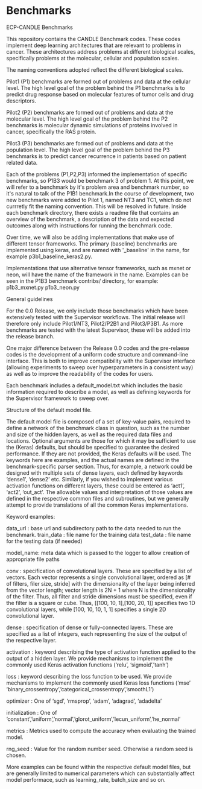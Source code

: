 # Benchmarks
ECP-CANDLE Benchmarks


This repository contains the CANDLE Benchmark codes. These codes implement deep learning architectures that are relevant to problems in cancer. These architectures address problems at different biological scales, specifically problems at the molecular, cellular and population scales.

The naming conventions adopted reflect the different biological scales.

Pilot1 (P1) benchmarks are formed out of problems and data at the cellular level. The high level goal of the problem behind the P1 benchmarks is to predict drug response based on molecular features of tumor cells and drug descriptors.

Pilot2 (P2) benchmarks are formed out of problems and data at the molecular level. The high level goal of the problem behind the P2 benchmarks is molecular dynamic simulations of proteins involved in cancer, specifically the RAS protein.

Pilot3 (P3) benchmarks are formed out of problems and data at the population level. The high level goal of the problem behind the P3 benchmarks is to predict cancer recurrence in patients based on patient related data.

Each of the problems (P1,P2,P3) informed the implementation of specific benchmarks, so P1B3 would be benchmark 3 of problem 1. At this point, we will refer to a benchmark by it's problem area and benchmark number, so it's natural to talk of the P1B1 benchmark.In the course of development, two new benchmarks were added to Pilot 1, named NT3 and TC1, which do not currretly fit the naming convention. This will be resolved in future. Inside each benchmark directory, there exists a readme file that contains an overview of the benchmark, a description of the data and expected outcomes along with instructions for running the benchmark code.


Over time, we will also be adding implementations that make use of different tensor frameworks. The primary (baseline) benchmarks are implemented using keras, and are named with '_baseline' in the name, for example p3b1_baseline_keras2.py. 

Implementations that use alternative tensor frameworks, such as mxnet or neon, will have the name of the framework in the name. Examples can be seen in the P1B3 benchmark contribs/ directory, for example:
        p1b3_mxnet.py
        p1b3_neon.py


General guidelines
   
For the 0.0 Release, we only include those benchmarks which have been extensively tested with the Supervisor workflows. The initial release will therefore only include Pilot1/NT3, Pilot2/P2B1 and Pilot3/P3B1. As more benchmarks are tested with the latest Supervisor, these will be added into the release branch. 

One major difference between the Release 0.0 codes and the pre-relaese codes is the development of a uniform code structure and command-line interface. This is both to improve compatibility with the Supervisor interface (allowing experiments to sweep over hyperparameters in a consistent way) as well as to improve the readability of the codes for users. 

Each benchmark includes a default_model.txt which includes the basic information required to describe a model, as well as defining keywords for the Supervisor framework to sweep over. 

Structure of the default model file. 

The default model file is composed of a set of key-value pairs, required to define a network of the benchmark class in question, such as the number and size of the hidden layers, as well as the required data files and locations. Optional arguments are those for which it may be sufficient to use the (Keras) defaults, but should be specified to guarantee the desired performance. If they are not provided, the Keras defaults will be used. The keywords here are examples, and the actual names are defined in the benchmark-specific parser section. Thus, for example, a network could be designed with multiple sets of dense layers, each defined by keywords ‘dense1’, ‘dense2’ etc. Similarly, if you wished to implement various activation functions on different layers, these could be entered as ‘act1’, ‘act2’, ‘out_act’. 
The allowable values and interpretation of those values are defined in the respective common files and subroutines, but we generally attempt to provide translations of all the common Keras implementations. 

Keyword examples:

data_url	: base url and subdirectory path to the data needed to run the benchmark.
train_data	: file name for the training data
test_data 	: file name for the testing data (if needed)

model_name: meta data which is passed to the logger to allow creation of appropriate file paths

conv		: specification of convolutional layers. These are specified by a list of vectors. Each vector represents a single convolutional layer, ordered as [# of filters, filer size, stride] with the dimensionality of the layer being inferred from the vector length; vector length is 2N + 1 where N is the dimensionality of the filter. Thus, all filter and stride dimensions must be specified, even if the filter is a square or cube.  Thus, [[100, 10, 1],[100, 20, 1]] specifies two 1D convolutional layers, while [100, 10, 10, 1, 1] specifies a single 2D convolutional layer. 

dense		: specification of dense or fully-connected layers. These are specified as a list of integers, each representing the size of the output of the respective layer. 

activation 	: keyword describing the type of activation function applied to the output of a hidden layer. We provide mechanisms to implement the commonly used Keras activation functions (‘relu’, ‘sigmoid’,’tanh’)

loss		: keyword describing the loss function to be used. We provide mechanisms to implement the commonly used Keras loss functions (‘mse’ ‘binary_crossentropy’,’categorical_crossentropy’,’smoothL1’)

optimizer	: One of ‘sgd’, ‘rmsprop’, ‘adam’, ‘adagrad’, ‘adadelta’

initialization 	: One of ‘constant’,’uniform’,’normal’,’glorot_uniform’,’lecun_uniform’,’he_normal’ 

metrics         : Metrics used to compute the accuracy when evaluating the trained model.

rng_seed        : Value for the random number seed. Otherwise a random seed is chosen. 

More examples can be found within the respective default model files, but are generally limited to numerical parameters which can substantially affect model performace, such as learning_rate, batch_size and so on. 

